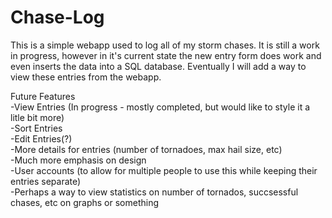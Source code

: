 # Chase-Log
This is a simple webapp used to log all of my storm chases. It is still a work in progress, however in it's current state the new entry form does work and even inserts the data 
into a SQL database. Eventually I will add a way to view these entries from the webapp.

Future Features  
-View Entries (In progress - mostly completed, but would like to style it a litle bit more)  
-Sort Entries  
-Edit Entries(?)  
-More details for entries (number of tornadoes, max hail size, etc)  
-Much more emphasis on design  
-User accounts (to allow for multiple people to use this while keeping their entries separate)  
-Perhaps a way to view statistics on number of tornados, succsessful chases, etc on graphs or something  

